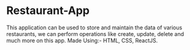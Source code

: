 # Restaurant-App
This application can be 
used to store and maintain the data of various 
restaurants, we can perform operations like 
create, update, delete and much more on this 
app.
Made Using:- HTML, CSS, ReactJS.
